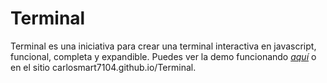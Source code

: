 # Terminal
Terminal es una iniciativa para crear una terminal interactiva en javascript, funcional, completa y expandible.
Puedes ver la demo funcionando <a href="http://carlosmart7104.github.io/Terminal/" target="_blank"><i>aquí</i></a> o en el sitio carlosmart7104.github.io/Terminal.
